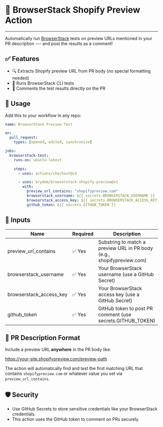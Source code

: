# 🧪 BrowserStack Shopify Preview Action

---

Automatically run [BrowserStack](https://www.browserstack.com/) tests on preview URLs mentioned in your PR description --- and post the results as a comment!

## ✅ Features

- 🔍 Extracts Shopify preview URL from PR body (no special formatting needed)
- 🧪 Runs BrowserStack CLI tests
- 💬 Comments the test results directly on the PR

## 🚀 Usage

Add this to your workflow in any repo:

```yaml
name: BrowserStack Preview Test

on:
  pull_request:
    types: [opened, edited, synchronize]

jobs:
  browserstack-test:
    runs-on: ubuntu-latest

    steps:
      - uses: actions/checkout@v3

      - uses: brydom/browserstack-shopify-preview@v1
        with:
          preview_url_contains: "shopifypreview.com"
          browserstack_username: ${{ secrets.BROWSERSTACK_USERNAME }}
          browserstack_access_key: ${{ secrets.BROWSERSTACK_ACCESS_KEY }}
          github_token: ${{ secrets.GITHUB_TOKEN }}
```

## 🔧 Inputs

| Name                    | Required | Description                                                            |
| ----------------------- | -------- | ---------------------------------------------------------------------- |
| preview_url_contains    | ✅ Yes   | Substring to match a preview URL in PR body (e.g., shopifypreview.com) |
| browserstack_username   | ✅ Yes   | Your BrowserStack username (use a GitHub Secret)                       |
| browserstack_access_key | ✅ Yes   | Your BrowserStack access key (use a GitHub Secret)                     |
| github_token            | ✅ Yes   | GitHub token to post PR comment (use secrets.GITHUB_TOKEN)             |

## 📝 PR Description Format

Include a preview URL **anywhere** in the PR body like:

https://your-site.shopifypreview.com/preview-path

The action will automatically find and test the first matching URL that contains `shopifypreview.com` or whatever value you set via `preview_url_contains`.

## 🛡️ Security

- Use GitHub Secrets to store sensitive credentials like your BrowserStack credentials.
- This action uses the GitHub token to comment on PRs securely.
